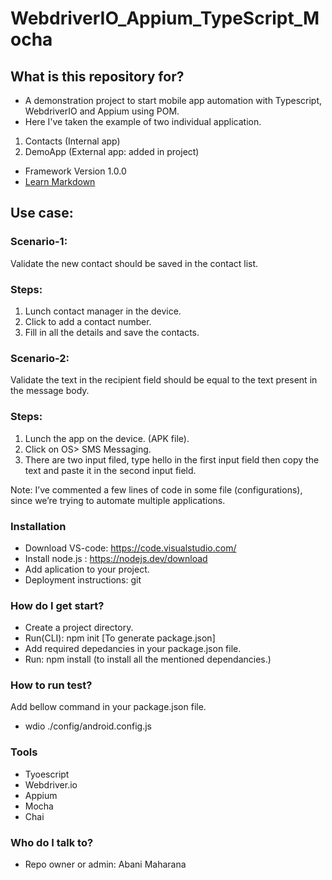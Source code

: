 # WebdriverIO_Appium_TypeScript_Mocha

## What is this repository for? ###
* A demonstration project to start mobile app automation with Typescript, WebdriverIO and Appium using POM.
* Here I've taken the example of two individual application.
1. Contacts (Internal app)
2. DemoApp (External app: added in project)
* Framework Version 1.0.0
* [Learn Markdown](https://bitbucket.org/tutorials/markdowndemo)

## Use case: 
### Scenario-1:
Validate the new contact should be saved in the contact list.

### Steps:
1. Lunch contact manager in the device.
2. Click to add a contact number.
3. Fill in all the details and save the contacts.

### Scenario-2:
Validate the text in the recipient field should be equal to the text present in the message body.

### Steps:

1. Lunch the app on the device. (APK file).
2. Click on OS> SMS Messaging.
3. There are two input filed, type hello in the first input field then copy the text and paste it in the second input field.

Note: I’ve commented a few lines of code in some file (configurations), since we’re trying to automate multiple applications.

### Installation ###
* Download VS-code: https://code.visualstudio.com/
* Install node.js : https://nodejs.dev/download
* Add aplication to your project.
* Deployment instructions: git

### How do I get start? ###
* Create a project directory.
* Run(CLI): npm init [To generate package.json]
* Add required depedancies in your package.json file.
* Run: npm install (to install all the mentioned dependancies.)

### How to run test? ###
Add bellow command in your package.json file.
* wdio ./config/android.config.js

### Tools ###

* Tyoescript
* Webdriver.io
* Appium
* Mocha
* Chai

### Who do I talk to? ###
* Repo owner or admin: Abani Maharana